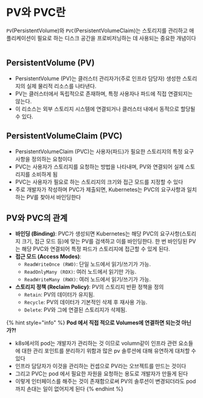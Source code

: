 # PV와 PVC란

`PV`(PersistentVolume)와 `PVC`(PersistentVolumeClaim)는 스토리지를 관리하고 애플리케이션이 필요로 하는 디스크 공간을 프로비저닝하는 데 사용되는 중요한 개념이다



<figure><img src="../../../.gitbook/assets/Screenshot 2024-08-22 at 5.27.08 PM.png" alt=""><figcaption></figcaption></figure>

## PersistentVolume (PV)

* PersistentVolume (PV)는 클러스터 관리자가(주로 인프라 담당자) 생성한 스토리지의 실제 물리적 리소스를 나타낸다.
* PV는 클러스터에서 독립적으로 존재하며, 특정 사용자나 파드에 직접 연결되지는 않는다.
* 이 리소스는 외부 스토리지 시스템에 연결되거나 클러스터 내에서 동적으로 할당될 수 있다.

## PersistentVolumeClaim (PVC)

* PersistentVolumeClaim (PVC)는 사용자(파드)가 필요한 스토리지의 특정 요구사항을 정의하는 요청이다
* PVC는 사용자가 스토리지를 요청하는 방법을 나타내며, PV와 연결되어 실제 스토리지를 소비하게 됨&#x20;
* PVC는 사용자가 필요로 하는 스토리지의 크기와 접근 모드를 지정할 수 있다
* 주로 개발자가 작성하며 PVC가 제출되면, Kubernetes는 PVC의 요구사항과 일치하는 PV를 찾아서 바인딩한다

## PV와 PVC의 관계

* **바인딩 (Binding)**: PVC가 생성되면 Kubernetes는 해당 PVC의 요구사항(스토리지 크기, 접근 모드 등)에 맞는 PV를 검색하고 이를 바인딩한다. 한 번 바인딩된 PV는 해당 PVC와 연결되어 특정 파드가 스토리지에 접근할 수 있게 된다.
* **접근 모드 (Access Modes)**:
  * `ReadWriteOnce (RWO)`: 단일 노드에서 읽기/쓰기가 가능.
  * `ReadOnlyMany (ROX)`: 여러 노드에서 읽기만 가능.
  * `ReadWriteMany (RWX)`: 여러 노드에서 읽기/쓰기가 가능.
* **스토리지 정책 (Reclaim Policy)**: PV의 스토리지 반환 정책을 정의
  * `Retain`: PV의 데이터가 유지됨.
  * `Recycle`: PV의 데이터가 기본적인 삭제 후 재사용 가능.
  * `Delete`: PV와 그에 연결된 스토리지가 삭제됨.



{% hint style="info" %}
**Pod 에서 직접 적으로 Volumes에 연결하면 되는것 아닌가?!**

* k8s에서의 pod는 개발자가 관리하는 것 이므로 volumn같이 인프라 관련 요소들에 대한 관리 포인트를 분리하기 위함과 많은 pv 솔루션에 대해 유연하게 대처할 수 있다
* 인프라 담당자가 이것을 관리하는 컨셉으로 PV라는 오브젝트를 만드는 것이다
* 그리고 PVC는 pod 에서 필요한 자원을 요청하는 용도로 개발자가 만들게 된다
* 이렇게 인터페이스를 해주는 것이 존재함으로써 PV의 솔루션이 변경되더라도 pod까지 손대는 일이 없어지게 된다
{% endhint %}

<figure><img src="../../../.gitbook/assets/Screenshot 2024-08-23 at 9.26.21 AM.png" alt=""><figcaption></figcaption></figure>
